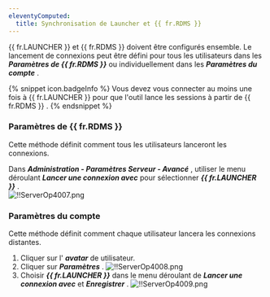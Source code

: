 ```yaml
---
eleventyComputed:
  title: Synchronisation de Launcher et {{ fr.RDMS }}
---
```

{{ fr.LAUNCHER }} et {{ fr.RDMS }} doivent être configurés ensemble. Le lancement de connexions peut être défini pour tous les utilisateurs dans les ***Paramètres de {{ fr.RDMS }}*** ou individuellement dans les ***Paramètres du compte*** .  

{% snippet icon.badgeInfo %} 
Vous devez vous connecter au moins une fois à {{ fr.LAUNCHER }} pour que l'outil lance les sessions à partir de {{ fr.RDMS }} . 
{% endsnippet %}
 
### Paramètres de {{ fr.RDMS }} 

Cette méthode définit comment tous les utilisateurs lanceront les connexions.  

Dans ***Administration - Paramètres Serveur - Avancé*** , utiliser le menu déroulant ***Lancer une connexion avec*** pour sélectionner ***{{ fr.LAUNCHER }}*** .  
![!!ServerOp4007.png](https://webdevolutions.azureedge.net/docs/fr/server/ServerOp4007.png)  

### Paramètres du compte 
Cette méthode définit comment chaque utilisateur lancera les connexions distantes.  

1. Cliquer sur l' ***avatar*** de utilisateur. 
1. Cliquer sur ***Paramètres*** . 
![!!ServerOp4008.png](https://webdevolutions.azureedge.net/docs/fr/server/ServerOp4008.png) 
1. Choisir ***{{ fr.LAUNCHER }}*** dans le menu déroulant de ***Lancer une connexion avec*** et ***Enregistrer*** . 
![!!ServerOp4009.png](https://webdevolutions.azureedge.net/docs/fr/server/ServerOp4009.png) 

